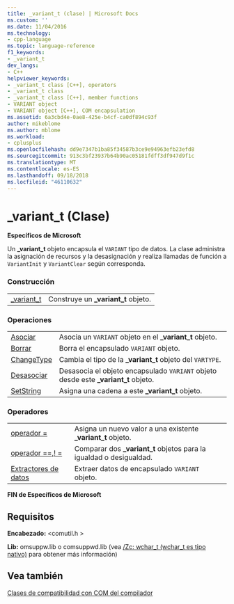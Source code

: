 ```yaml
---
title: _variant_t (clase) | Microsoft Docs
ms.custom: ''
ms.date: 11/04/2016
ms.technology:
- cpp-language
ms.topic: language-reference
f1_keywords:
- _variant_t
dev_langs:
- C++
helpviewer_keywords:
- _variant_t class [C++], operators
- _variant_t class
- _variant_t class [C++], member functions
- VARIANT object
- VARIANT object [C++], COM encapsulation
ms.assetid: 6a3cbd4e-0ae8-425e-b4cf-ca0df894c93f
author: mikeblome
ms.author: mblome
ms.workload:
- cplusplus
ms.openlocfilehash: dd9e7347b1ba85f34587b3ce9e94963efb23efd8
ms.sourcegitcommit: 913c3bf23937b64b90ac05181fdff3df947d9f1c
ms.translationtype: MT
ms.contentlocale: es-ES
ms.lasthandoff: 09/18/2018
ms.locfileid: "46110632"
---
```

# <a name="variantt-class"></a>_variant_t (Clase)

**Específicos de Microsoft**

Un **_variant_t** objeto encapsula el `VARIANT` tipo de datos. La clase administra la asignación de recursos y la desasignación y realiza llamadas de función a `VariantInit` y `VariantClear` según corresponda.

### <a name="construction"></a>Construcción

|||
|-|-|
|[_variant_t](../cpp/variant-t-variant-t.md)|Construye un **_variant_t** objeto.|

### <a name="operations"></a>Operaciones

|||
|-|-|
|[Asociar](../cpp/variant-t-attach.md)|Asocia un `VARIANT` objeto en el **_variant_t** objeto.|
|[Borrar](../cpp/variant-t-clear.md)|Borra el encapsulado `VARIANT` objeto.|
|[ChangeType](../cpp/variant-t-changetype.md)|Cambia el tipo de la **_variant_t** objeto del `VARTYPE`.|
|[Desasociar](../cpp/variant-t-detach.md)|Desasocia el objeto encapsulado `VARIANT` objeto desde este **_variant_t** objeto.|
|[SetString](../cpp/variant-t-setstring.md)|Asigna una cadena a este **_variant_t** objeto.|

### <a name="operators"></a>Operadores

|||
|-|-|
|[operador =](../cpp/variant-t-operator-equal.md)|Asigna un nuevo valor a una existente **_variant_t** objeto.|
|[operador ==,! =](../cpp/variant-t-relational-operators.md)|Comparar dos **_variant_t** objetos para la igualdad o desigualdad.|
|[Extractores de datos](../cpp/variant-t-extractors.md)|Extraer datos de encapsulado `VARIANT` objeto.|

**FIN de Específicos de Microsoft**

## <a name="requirements"></a>Requisitos

**Encabezado:** \<comutil.h >

**Lib:** omsuppw.lib o comsuppwd.lib (vea [/Zc: wchar_t (wchar_t es tipo nativo)](../build/reference/zc-wchar-t-wchar-t-is-native-type.md) para obtener más información)

## <a name="see-also"></a>Vea también

[Clases de compatibilidad con COM del compilador](../cpp/compiler-com-support-classes.md)